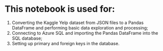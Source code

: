 # This notebook is used for:

1. Converting the Kaggle Yelp dataset from JSON files to a Pandas DataFrame and performing basic data exploration and processing;
2. Connecting to Azure SQL and importing the Pandas DataFrame into the SQL database;
3. Setting up primary and foreign keys in the database.
